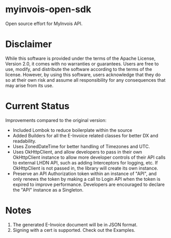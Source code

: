 # myinvois-open-sdk

Open source effort for MyInvois API.

# Disclaimer

While this software is provided under the terms of the Apache License, Version 2.0, it comes with no warranties or guarantees. Users are free to use, modify, and distribute the software according to the terms of the license. However, by using this software, users acknowledge that they do so at their own risk and assume all responsibility for any consequences that may arise from its use.

# Current Status

Improvements compared to the original version:
- Included Lombok to reduce boilerplate within the source
- Added Builders for all the E-Invoice related classes for better DX and readability.
- Uses ZonedDateTime for better handling of Timezones and UTC.
- Uses OkHttpClient, and allow developers to pass in their own OkHttpClient instance to allow more developer controls of their API calls to external LHDN API, such as adding Interceptors for logging, etc. If OkHttpClient is not passed in, the library will create its own instance.
- Preserve an API Authorization token within an instance of "API", and only renews the token by making a call to Login API when the token is expired to improve performance. Developers are encouraged to declare the "API" instance as a Singleton.

# Notes

1. The generated E-Invoice document will be in JSON format.
2. Signing with a cert is supported. Check out the Examples.

